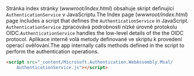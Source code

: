 <span data-ttu-id="ba523-101">Stránka index stránky (*wwwroot/index.html*) obsahuje skript definující `AuthenticationService` v JavaScriptu.</span><span class="sxs-lookup"><span data-stu-id="ba523-101">The Index page (*wwwroot/index.html*) page includes a script that defines the `AuthenticationService` in JavaScript.</span></span> <span data-ttu-id="ba523-102">`AuthenticationService` zpracovává podrobnosti nízké úrovně protokolu OIDC.</span><span class="sxs-lookup"><span data-stu-id="ba523-102">`AuthenticationService` handles the low-level details of the the OIDC protocol.</span></span> <span data-ttu-id="ba523-103">Aplikace interně volá metody definované ve skriptu k provedení operací ověřování.</span><span class="sxs-lookup"><span data-stu-id="ba523-103">The app internally calls methods defined in the script to perform the authentication operations.</span></span>

```html
<script src="_content/Microsoft.Authentication.WebAssembly.Msal/
    AuthenticationService.js"></script>
```
